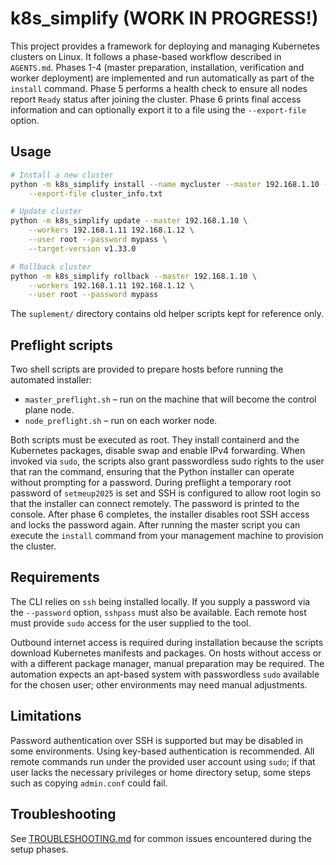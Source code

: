 # k8s_simplify (WORK IN PROGRESS!)

This project provides a framework for deploying and managing Kubernetes clusters on Linux.
It follows a phase-based workflow described in `AGENTS.md`.
Phases 1-4 (master preparation, installation, verification and worker
deployment) are implemented and run automatically as part of the `install`
command. Phase 5 performs a health check to ensure all nodes report `Ready`
status after joining the cluster. Phase 6 prints final access information and
can optionally export it to a file using the `--export-file` option.

## Usage

```bash
# Install a new cluster
python -m k8s_simplify install --name mycluster --master 192.168.1.10 --workers 192.168.1.11 192.168.1.12 \
    --export-file cluster_info.txt

# Update cluster
python -m k8s_simplify update --master 192.168.1.10 \
    --workers 192.168.1.11 192.168.1.12 \
    --user root --password mypass \
    --target-version v1.33.0

# Rollback cluster
python -m k8s_simplify rollback --master 192.168.1.10 \
    --workers 192.168.1.11 192.168.1.12 \
    --user root --password mypass
```

The `suplement/` directory contains old helper scripts kept for reference only.

## Preflight scripts

Two shell scripts are provided to prepare hosts before running the automated
installer:

- `master_preflight.sh` – run on the machine that will become the control plane
  node.
- `node_preflight.sh` – run on each worker node.

Both scripts must be executed as root. They install containerd and the
Kubernetes packages, disable swap and enable IPv4 forwarding. When invoked via
`sudo`, the scripts also grant passwordless sudo rights to the user that ran the
command, ensuring that the Python installer can operate without prompting for a
password. During preflight a temporary root password of `setmeup2025` is set and
SSH is configured to allow root login so that the installer can connect
remotely. The password is printed to the console. After phase 6 completes, the
installer disables root SSH access and locks the password again.
After running the master script you can execute the `install` command from your
management machine to provision the cluster.

## Requirements

The CLI relies on `ssh` being installed locally. If you supply a password via
the `--password` option, `sshpass` must also be available. Each remote host must
provide `sudo` access for the user supplied to the tool.

Outbound internet access is required during installation because the scripts
download Kubernetes manifests and packages. On hosts without access or with a
different package manager, manual preparation may be required. The automation
expects an apt-based system with passwordless `sudo` available for the chosen
user; other environments may need manual adjustments.

## Limitations

Password authentication over SSH is supported but may be disabled in some
environments. Using key-based authentication is recommended. All remote commands
run under the provided user account using `sudo`; if that user lacks the
necessary privileges or home directory setup, some steps such as copying
`admin.conf` could fail.

## Troubleshooting

See [TROUBLESHOOTING.md](TROUBLESHOOTING.md) for common issues encountered during the setup phases.
